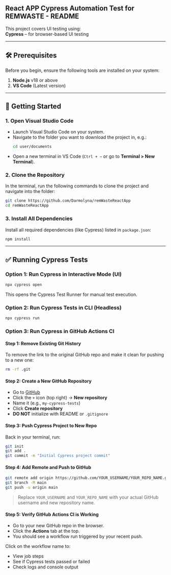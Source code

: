 ## React APP Cypress Automation Test for REMWASTE - README

This project covers UI testing using:  
**Cypress** – for browser-based UI testing

---

## 🛠️ Prerequisites

Before you begin, ensure the following tools are installed on your system:

1. **Node.js** v18 or above  
2. **VS Code** (Latest version)

---

## 🚀 Getting Started

### 1. Open Visual Studio Code

- Launch Visual Studio Code on your system.  
- Navigate to the folder you want to download the project in, e.g.:  
  ```bash
  cd user/documents
  ```  
- Open a new terminal in VS Code (`Ctrl + ~` or go to **Terminal > New Terminal**).

### 2. Clone the Repository

In the terminal, run the following commands to clone the project and navigate into the folder:

```bash
git clone https://github.com/Darmolyna/remWasteReactApp
cd remWasteReactApp
```

### 3. Install All Dependencies

Install all required dependencies (like Cypress) listed in `package.json`:

```bash
npm install
```

---

## ✅ Running Cypress Tests

### Option 1: Run Cypress in Interactive Mode (UI)

```bash
npx cypress open
```

This opens the Cypress Test Runner for manual test execution.

### Option 2: Run Cypress Tests in CLI (Headless)

```bash
npx cypress run
```

### Option 3: Run Cypress in GitHub Actions CI

#### Step 1: Remove Existing Git History

To remove the link to the original GitHub repo and make it clean for pushing to a new one:

```bash
rm -rf .git
```

#### Step 2: Create a New GitHub Repository

- Go to [GitHub](https://github.com)
- Click the `+` icon (top right) → **New repository**
- Name it (e.g., `my-cypress-tests`)
- Click **Create repository**  
- **DO NOT** initialize with README or `.gitignore`

#### Step 3: Push Cypress Project to New Repo

Back in your terminal, run:

```bash
git init
git add .
git commit -m "Initial Cypress project commit"
```

#### Step 4: Add Remote and Push to GitHub

```bash
git remote add origin https://github.com/YOUR_USERNAME/YOUR_REPO_NAME.git
git branch -M main
git push -u origin main
```

> Replace `YOUR_USERNAME` and `YOUR_REPO_NAME` with your actual GitHub username and new repository name.

#### Step 5: Verify GitHub Actions CI is Working

- Go to your new GitHub repo in the browser.
- Click the **Actions** tab at the top.
- You should see a workflow run triggered by your recent push.

Click on the workflow name to:

- View job steps  
- See if Cypress tests passed or failed  
- Check logs and console output